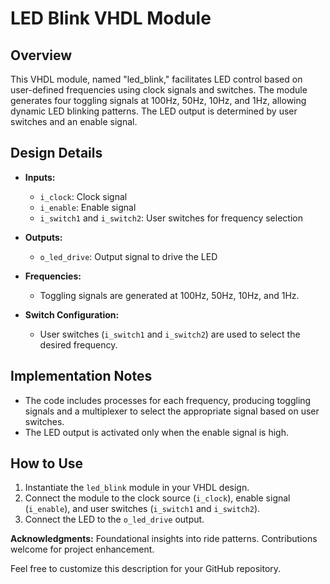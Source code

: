 # LED Blink VHDL Module

## Overview
This VHDL module, named "led_blink," facilitates LED control based on user-defined frequencies using clock signals and switches. The module generates four toggling signals at 100Hz, 50Hz, 10Hz, and 1Hz, allowing dynamic LED blinking patterns. The LED output is determined by user switches and an enable signal.

## Design Details
- **Inputs:**
  - `i_clock`: Clock signal
  - `i_enable`: Enable signal
  - `i_switch1` and `i_switch2`: User switches for frequency selection

- **Outputs:**
  - `o_led_drive`: Output signal to drive the LED

- **Frequencies:**
  - Toggling signals are generated at 100Hz, 50Hz, 10Hz, and 1Hz.

- **Switch Configuration:**
  - User switches (`i_switch1` and `i_switch2`) are used to select the desired frequency.

## Implementation Notes
- The code includes processes for each frequency, producing toggling signals and a multiplexer to select the appropriate signal based on user switches.
- The LED output is activated only when the enable signal is high.

## How to Use
1. Instantiate the `led_blink` module in your VHDL design.
2. Connect the module to the clock source (`i_clock`), enable signal (`i_enable`), and user switches (`i_switch1` and `i_switch2`).
3. Connect the LED to the `o_led_drive` output.
 
**Acknowledgments:**
Foundational insights into ride patterns. Contributions welcome for project enhancement.

Feel free to customize this description for your GitHub repository.





